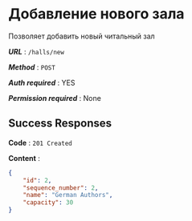 # Добавление нового зала

Позволяет добавить новый читальный зал

***URL*** : `/halls/new`

***Method*** : `POST`

***Auth required*** : YES

***Permission required*** : None

## Success Responses

**Code** : `201 Created`

**Content** :

```json
{
    "id": 2,
    "sequence_number": 2,
    "name": "German Authors",
    "capacity": 30
}
```